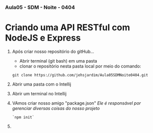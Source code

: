 ### Aula05 - SDM - Noite - 0404

 # Criando uma API RESTful com NodeJS e Express

 1. Após criar nosso repositório do gitHub...
     - Abrir terminal (git bash) em uma pasta
     - clonar o repositório nesta pasta  local por meio do comando:
    
      `git clone https://github.com/jehsjardim/Aula05SDMNoite0404.git`

 2. Abrir uma pasta com o Intellij

 3. Abrir um terminal no Intellij

 4. VAmos criar nosso amigo "package.json"
 _Ele é responsável por gerenciar diversas coisas do nosso projeto_
           
        `npm init`
 5. 
